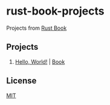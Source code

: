 # rust-book-projects

Projects from [Rust Book](https://doc.rust-lang.org/book)

## Projects

1. [Hello, World!](/1_hello_world) | [Book](https://doc.rust-lang.org/book/ch01-02-hello-world.html)

## License

[MIT](/LICENSE)

